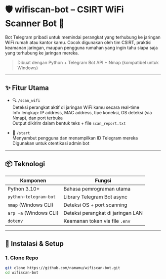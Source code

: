 # 🛡️ wifiscan-bot – CSIRT WiFi Scanner Bot 🤖

Bot Telegram pribadi untuk memindai perangkat yang terhubung ke jaringan WiFi rumah atau kantor kamu. Cocok digunakan oleh tim CSIRT, praktisi keamanan jaringan, maupun pengguna rumahan yang ingin tahu siapa saja yang terhubung ke jaringan mereka.

> Dibuat dengan Python + Telegram Bot API + Nmap (kompatibel untuk Windows)

---

## ✨ Fitur Utama

- 🔍 `/scan_wifi`  
  Deteksi perangkat aktif di jaringan WiFi kamu secara real-time  
  Info lengkap: IP address, MAC address, tipe koneksi, OS deteksi (via Nmap), dan port terbuka  
  Output dikirim dalam bentuk teks + file `scan_report.txt`

- 👋 `/start`  
  Menyambut pengguna dan menampilkan ID Telegram mereka  
  Digunakan untuk otentikasi admin bot

---

## 📦 Teknologi

| Komponen                | Fungsi                            |
|-------------------------|-----------------------------------|
| Python 3.10+            | Bahasa pemrograman utama          |
| `python-telegram-bot`   | Library Telegram Bot async        |
| `nmap` (Windows CLI)    | Deteksi OS + port scanning        |
| `arp -a` (Windows CLI)  | Deteksi perangkat di jaringan LAN |
| `dotenv`                | Keamanan token via file `.env`    |

---

## 🚀 Instalasi & Setup

### 1. Clone Repo

```bash
git clone https://github.com/namamu/wifiscan-bot.git
cd wifiscan-bot
